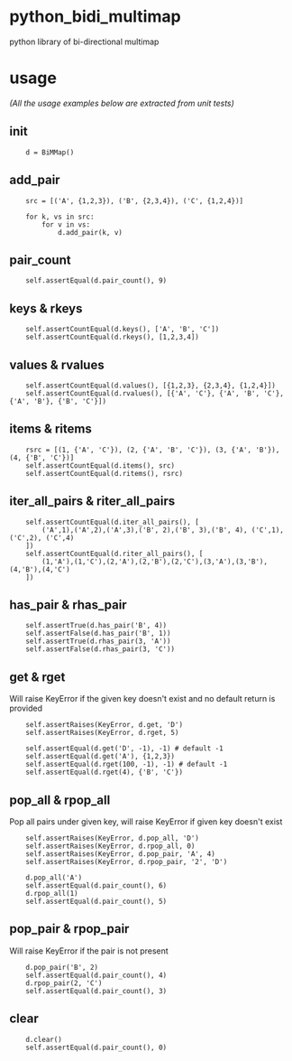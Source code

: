 # python_bidi_multimap
python library of bi-directional multimap

# usage

*(All the usage examples below are extracted from unit tests)*

## init

        d = BiMMap()

## add_pair
      
        src = [('A', {1,2,3}), ('B', {2,3,4}), ('C', {1,2,4})]
        
        for k, vs in src:
            for v in vs:
                d.add_pair(k, v)

## pair_count

        self.assertEqual(d.pair_count(), 9)
        
## keys & rkeys

        self.assertCountEqual(d.keys(), ['A', 'B', 'C'])
        self.assertCountEqual(d.rkeys(), [1,2,3,4])
        
## values & rvalues

        self.assertCountEqual(d.values(), [{1,2,3}, {2,3,4}, {1,2,4}])
        self.assertCountEqual(d.rvalues(), [{'A', 'C'}, {'A', 'B', 'C'}, {'A', 'B'}, {'B', 'C'}])

## items & ritems

        rsrc = [(1, {'A', 'C'}), (2, {'A', 'B', 'C'}), (3, {'A', 'B'}), (4, {'B', 'C'})]
        self.assertCountEqual(d.items(), src)
        self.assertCountEqual(d.ritems(), rsrc)

## iter_all_pairs & riter_all_pairs

        self.assertCountEqual(d.iter_all_pairs(), [
            ('A',1),('A',2),('A',3),('B', 2),('B', 3),('B', 4), ('C',1), ('C',2), ('C',4)
        ])
        self.assertCountEqual(d.riter_all_pairs(), [
            (1,'A'),(1,'C'),(2,'A'),(2,'B'),(2,'C'),(3,'A'),(3,'B'),(4,'B'),(4,'C')
        ])

## has_pair & rhas_pair

        self.assertTrue(d.has_pair('B', 4))
        self.assertFalse(d.has_pair('B', 1))
        self.assertTrue(d.rhas_pair(3, 'A'))
        self.assertFalse(d.rhas_pair(3, 'C'))

## get & rget

Will raise KeyError if the given key doesn't exist and no default return is provided

        self.assertRaises(KeyError, d.get, 'D')
        self.assertRaises(KeyError, d.rget, 5)
        
        self.assertEqual(d.get('D', -1), -1) # default -1
        self.assertEqual(d.get('A'), {1,2,3})
        self.assertEqual(d.rget(100, -1), -1) # default -1
        self.assertEqual(d.rget(4), {'B', 'C'})

## pop_all & rpop_all

Pop all pairs under given key, will raise KeyError if given key doesn't exist
     
        self.assertRaises(KeyError, d.pop_all, 'D')
        self.assertRaises(KeyError, d.rpop_all, 0)
        self.assertRaises(KeyError, d.pop_pair, 'A', 4)
        self.assertRaises(KeyError, d.rpop_pair, '2', 'D')
        
        d.pop_all('A')
        self.assertEqual(d.pair_count(), 6)
        d.rpop_all(1)
        self.assertEqual(d.pair_count(), 5)
        
## pop_pair & rpop_pair

Will raise KeyError if the pair is not present

        d.pop_pair('B', 2)
        self.assertEqual(d.pair_count(), 4)
        d.rpop_pair(2, 'C')
        self.assertEqual(d.pair_count(), 3)

## clear

        d.clear()
        self.assertEqual(d.pair_count(), 0)
        
